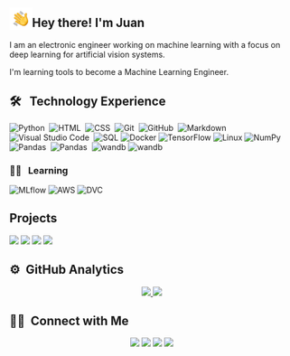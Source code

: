 <img alt="Hand wave" src="./assets/Hand Wave.gif" width='40' align="left"/><h2>Hey there! I'm Juan</h2>

I am an electronic engineer working on machine learning with a focus on deep learning for artificial vision systems.

I'm learning tools to become a Machine Learning Engineer. 


## 🛠 &nbsp; Technology Experience

![Python](https://img.shields.io/badge/-Python-05122A?style=flat&logo=python)&nbsp;
![HTML](https://img.shields.io/badge/-HTML-05122A?style=flat&logo=HTML5)&nbsp;
![CSS](https://img.shields.io/badge/-CSS-05122A?style=flat&logo=CSS3&logoColor=1572B6)&nbsp;
![Git](https://img.shields.io/badge/-Git-05122A?style=flat&logo=git)&nbsp;
![GitHub](https://img.shields.io/badge/-GitHub-05122A?style=flat&logo=github)&nbsp;
![Markdown](https://img.shields.io/badge/-Markdown-05122A?style=flat&logo=markdown)\
![Visual Studio Code](https://img.shields.io/badge/-Visual%20Studio%20Code-05122A?style=flat&logo=visual-studio-code&logoColor=007ACC)&nbsp;
![SQL](https://img.shields.io/badge/-SQL-000?&logo=MySQL)
![Docker](https://img.shields.io/badge/-Docker-000?&logo=Docker)
![TensorFlow](https://img.shields.io/badge/-TensorFlow-000?&logo=TensorFlow)
![Linux](https://img.shields.io/badge/-Linux-000?&logo=Linux)
![NumPy](https://img.shields.io/badge/numpy%20-%23013243.svg?&style=flat&logo=numpy&logoColor=white)&nbsp;
![Pandas](https://img.shields.io/badge/pandas%20-%23150458.svg?&style=flat&logo=pandas&logoColor=white)&nbsp;
![Pandas](https://img.shields.io/badge/pandas%20-%23150458.svg?&style=flat&logo=pandas&logoColor=white)&nbsp;
![wandb](https://img.shields.io/badge/-Weights%20&%20Biases-000?&logo=weightsandbiases)
![wandb](https://img.shields.io/badge/-Scikit%20Learn-000?&logo=scikitlearn)


### 👨‍🎓 &nbsp; Learning 
![MLflow](https://img.shields.io/badge/-MLflow-000?&logo=mlflow)
![AWS](https://img.shields.io/badge/-AWS-000?&logo=amazonaws)
![DVC](https://img.shields.io/badge/-DVC-000?&logo=dvc)

## Projects

[![](https://img.shields.io/badge/-🛰%20Person%20Tracking%20TradeNet-000)](https://github.com/jvech/DeepSort_Yolo)
[![](https://img.shields.io/badge/-🔊%20Blog%20-000)](https://aguirrejuan.github.io/)
[![](https://img.shields.io/badge/-📚%20Image%20Segmentation%20Library-000)](https://github.com/UN-GCPDS/python-gcpds.image_segmentation)
[![](https://img.shields.io/badge/-🧰%20Feet%20GUI%20-000)](https://github.com/UN-GCPDS/python-gcpds.image_segmentation)



## ⚙️ &nbsp;GitHub Analytics

<p align="center">
<a href="https://github.com/AVS1508">
  <img height="180em" src="https://github-readme-stats-eight-theta.vercel.app/api?username=aguirrejuan&show_icons=true&theme=algolia&include_all_commits=true&count_private=true"/>
  <img height="180em" src="https://github-readme-stats-eight-theta.vercel.app/api/top-langs/?username=aguirrejuan&layout=compact&langs_count=8&theme=algolia"/>
</a>
</p>

## 🤝🏻 &nbsp;Connect with Me

<p align="center">
<a href="https://linkedin.com/in/juan-aguirre-arango"><img src="https://img.shields.io/badge/-Juan%20Carlos%20Aguirre%20Arango-0077B5?style=flat&logo=Linkedin&logoColor=white"/></a>
<a href="mailto:jucaguirrear@unal.edu.co"><img src="https://img.shields.io/badge/-jucaguirrear@unal.edu.co-D14836?style=flat&logo=Gmail&logoColor=white"/></a>
<a href="https://instagram.com/jucaguirre"><img src="https://img.shields.io/badge/-@jucaguirre-E4405F?style=flat&logo=Instagram&logoColor=white"/></a>
<a href="https://twitter.com/aaguirrejuan"><img src="https://img.shields.io/badge/-@aaguirrejuan-0077B5?style=flat&logo=Twitter&logoColor=white"/></a>
</p>